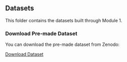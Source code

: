 ## Datasets

This folder contains the datasets built through Module 1.

### Download Pre-made Dataset

You can download the pre-made dataset from Zenodo:

[Download Dataset](https://zenodo.org/record/8205724)
